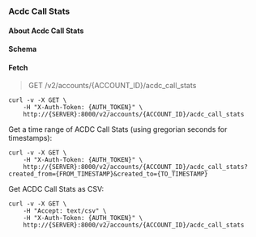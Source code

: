 ### Acdc Call Stats

#### About Acdc Call Stats

#### Schema



#### Fetch

> GET /v2/accounts/{ACCOUNT_ID}/acdc_call_stats

```shell
curl -v -X GET \
    -H "X-Auth-Token: {AUTH_TOKEN}" \
    http://{SERVER}:8000/v2/accounts/{ACCOUNT_ID}/acdc_call_stats
```

Get a time range of ACDC Call Stats (using gregorian seconds for timestamps):

```shell
curl -v -X GET \
    -H "X-Auth-Token: {AUTH_TOKEN}" \
    http://{SERVER}:8000/v2/accounts/{ACCOUNT_ID}/acdc_call_stats?created_from={FROM_TIMESTAMP}&created_to={TO_TIMESTAMP}
```

Get ACDC Call Stats as CSV:

```shell
curl -v -X GET \
    -H "Accept: text/csv" \
    -H "X-Auth-Token: {AUTH_TOKEN}" \
    http://{SERVER}:8000/v2/accounts/{ACCOUNT_ID}/acdc_call_stats
```
